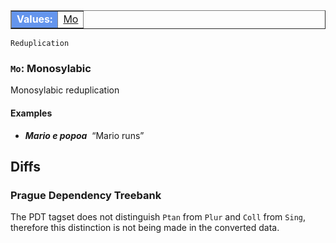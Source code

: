 
<table class="typeindex" border="1">
<tr>
  <td style="background-color:cornflowerblue;color:white"><strong>Values:</strong> </td>
  <td><a href="#Mo">Mo</a></td> 
  

</tr>
</table>

`Reduplication`  


### <a name="Mo">`Mo`</a>: Monosylabic 

Monosylabic reduplication

#### Examples


* _<b>Mario e popoa</b>&nbsp;_ “Mario runs”




## Diffs

### Prague Dependency Treebank

The PDT tagset does not distinguish `Ptan` from `Plur` and `Coll` from `Sing`,
therefore this distinction is not being made in the converted data.
<!-- Interlanguage links updated Po 11. listopadu 2024, 20:10:03 CET -->
